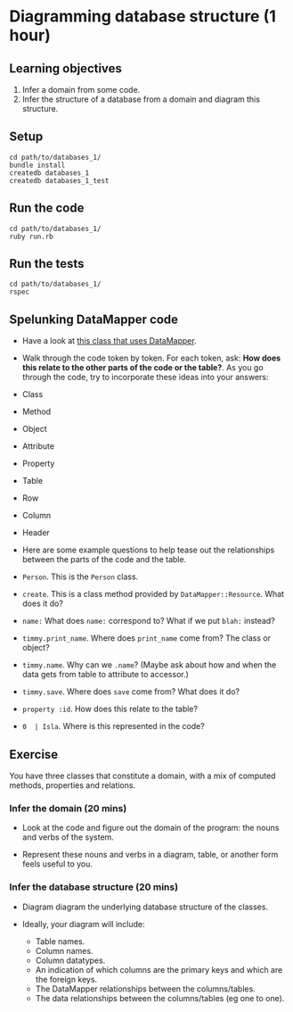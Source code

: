 # Diagramming database structure (1 hour)

## Learning objectives

1. Infer a domain from some code.
2. Infer the structure of a database from a domain and diagram this structure.

## Setup

```
cd path/to/databases_1/
bundle install
createdb databases_1
createdb databases_1_test
```

## Run the code

```
cd path/to/databases_1/
ruby run.rb
```

## Run the tests

```
cd path/to/databases_1/
rspec
```

## Spelunking DataMapper code

* Have a look at [this class that uses DataMapper](./example_of_class_that_uses_datamapper.rb).

* Walk through the code token by token.  For each token, ask: **How does this relate to the other parts of the code or the table?**. As you go through the code, try to incorporate these ideas into your answers:

* Class
* Method
* Object
* Attribute
* Property
* Table
* Row
* Column
* Header

* Here are some example questions to help tease out the relationships between the parts of the code and the table.

* `Person`. This is the `Person` class.
* `create`. This is a class method provided by `DataMapper::Resource`.  What does it do?
* `name:` What does `name:` correspond to? What if we put `blah:` instead?
* `timmy.print_name`. Where does `print_name` come from? The class or object?
* `timmy.name`. Why can we `.name`? (Maybe ask about how and when the data gets from table to attribute to accessor.)
* `timmy.save`.  Where does `save` come from? What does it do?
* `property :id`. How does this relate to the table?
* `0  | Isla`. Where is this represented in the code?

## Exercise

You have three classes that constitute a domain, with a mix of computed methods, properties and relations.

### Infer the domain (20 mins)

* Look at the code and figure out the domain of the program: the nouns and verbs of the system.

* Represent these nouns and verbs in a diagram, table, or another form feels useful to you.

### Infer the database structure (20 mins)

* Diagram diagram the underlying database structure of the classes.

* Ideally, your diagram will include:
  * Table names.
  * Column names.
  * Column datatypes.
  * An indication of which columns are the primary keys and which are the foreign keys.
  * The DataMapper relationships between the columns/tables.
  * The data relationships between the columns/tables (eg one to one).
